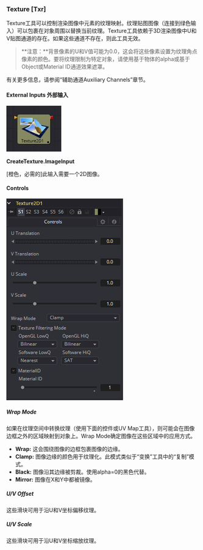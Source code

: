 ### Texture [Txr]

Texture工具可以控制渲染图像中元素的纹理映射。纹理贴图图像（连接到绿色输入）可以包裹在对象周围以替换当前纹理。Texture工具依赖于3D渲染图像中U和V贴图通道的存在。如果这些通道不存在，则此工具无效。

> **注意：**背景像素的U和V值可能为0.0，这会将这些像素设置为纹理角点像素的颜色。要将纹理限制为特定对象，请使用基于物体的alpha或基于Object或Material ID通道效果遮罩。

有关更多信息，请参阅“辅助通道Auxiliary Channels”章节。

#### External Inputs 外部输入

 ![Txr_tile](images/Txr_tile.jpg)

**CreateTexture.ImageInput**

[橙色，必需的]此输入需要一个2D图像。

#### Controls

![Txr_Controls](images/Txr_Controls.png)

##### Wrap Mode

如果在纹理空间中转换纹理（使用下面的控件或UV Map工具），则可能会在图像边框之外的区域映射到对象上。Wrap Mode确定图像在这些区域中的应用方式。

- **Wrap:** 这会围绕图像的边框包裹图像的边缘。
- **Clamp:** 图像边缘的颜色用于纹理化。此模式类似于“变换”工具中的“复制”模式。
- **Black:** 图像沿其边缘被剪裁。使用alpha=0的黑色代替。
- **Mirror:** 图像在X和Y中都被镜像。

##### U/V Offset

这些滑块可用于沿U和V坐标偏移纹理。

##### U/V Scale

这些滑块可用于沿U和V坐标缩放纹理。

